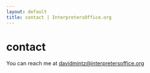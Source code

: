 ```yaml
---
layout: default
title: contact | InterpretersOffice.org
---
```


# contact

You can reach me at davidmintz@interpretersoffice.org

